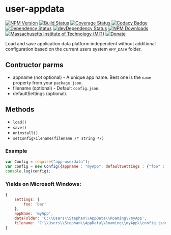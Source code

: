 # user-appdata


[![NPM Version](http://img.shields.io/npm/v/user-appdata.svg)](https://www.npmjs.org/package/user-appdata)
[![Build Status](https://travis-ci.org/s-a/user-appdata.svg)](https://travis-ci.org/s-a/user-appdata)
[![Coverage Status](https://coveralls.io/repos/github/s-a/user-appdata/badge.svg?branch=master)](https://coveralls.io/github/s-a/user-appdata?branch=master)
[![Codacy Badge](https://api.codacy.com/project/badge/grade/b90f442f62ae44a4b95a07cbdd69fb85)](https://www.codacy.com/app/stephanahlf/user-appdata)
[![Dependency Status](https://david-dm.org/s-a/user-appdata.svg)](https://david-dm.org/s-a/user-appdata)
[![devDependency Status](https://david-dm.org/s-a/user-appdata/dev-status.svg)](https://david-dm.org/s-a/user-appdata#info=devDependencies)
[![NPM Downloads](https://img.shields.io/npm/dm/user-appdata.svg)](https://www.npmjs.org/package/user-appdata)
[![Massachusetts Institute of Technology (MIT)](https://s-a.github.io/license/img/mit.svg)](/LICENSE.md#mit)
[![Donate](http://s-a.github.io/donate/donate.svg)](http://s-a.github.io/donate/)


Load and save application data platform independent without additional configuration based on the current users system ```APP_DATA``` folder.


## Contructor parms
 - appname (not optional) - A unique app name. Best one is the ```name``` property from your ```package.json```.
 - filename (optional) - Default ```config.json```.
 - defaultSettings (optional).



## Methods
 - ```load()```
 - ```save()``` 
 - ```uninstall()```
 - ```setConfigFilename(filename /* string */)```

### Example
```javascript
var Config = require("app-userdata");
var config = new Config({appname : "myApp", defaultSettings : {"foo" : "bar"}});
console.log(config);
```

### Yields on Microsoft Windows:
```javascript
{
	settings: {
		foo: 'bar'
	},
	appName: 'myApp',
	dataFolder: 'C:\\Users\\Stephan\\AppData\\Roaming\\myApp',
	filename: 'C:\\Users\\Stephan\\AppData\\Roaming\\myApp\\config.json' 
}
```
